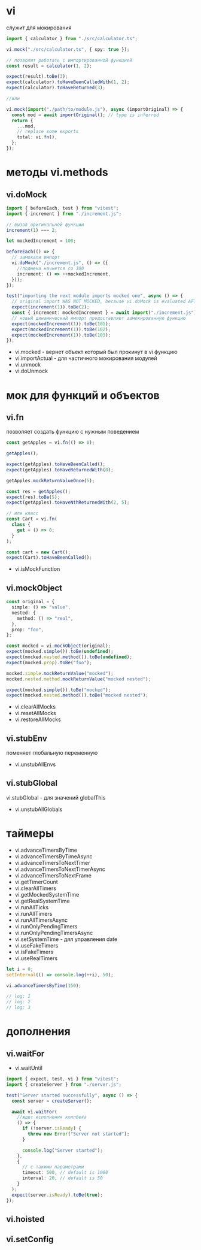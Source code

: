 # vi

служит для мокирования

```ts
import { calculator } from "./src/calculator.ts";

vi.mock("./src/calculator.ts", { spy: true });

// позволит работать с импортированной функцией
const result = calculator(1, 2);

expect(result).toBe(3);
expect(calculator).toHaveBeenCalledWith(1, 2);
expect(calculator).toHaveReturned(3);

//или

vi.mock(import("./path/to/module.js"), async (importOriginal) => {
  const mod = await importOriginal(); // type is inferred
  return {
    ...mod,
    // replace some exports
    total: vi.fn(),
  };
});
```

# методы vi.methods

## vi.doMock

```ts
import { beforeEach, test } from "vitest";
import { increment } from "./increment.js";

// вызов оригинальной функции
increment(1) === 2;

let mockedIncrement = 100;

beforeEach(() => {
  // замокали импорт
  vi.doMock("./increment.js", () => ({
    //подмена начнется со 100
    increment: () => ++mockedIncrement,
  }));
});

test("importing the next module imports mocked one", async () => {
  // original import WAS NOT MOCKED, because vi.doMock is evaluated AFTER imports
  expect(increment(1)).toBe(2);
  const { increment: mockedIncrement } = await import("./increment.js");
  // новый динамический импорт предоставляет замокированную функцию
  expect(mockedIncrement(1)).toBe(101);
  expect(mockedIncrement(1)).toBe(102);
  expect(mockedIncrement(1)).toBe(103);
});
```

- vi.mocked - вернет объект который был прокинут в vi функцию
- vi.importActual - для частичного мокирования модулей
- vi.unmock
- vi.doUnmock

# мок для функций и объектов

## vi.fn

позволяет создать функцию с нужным поведением

```ts
const getApples = vi.fn(() => 0);

getApples();

expect(getApples).toHaveBeenCalled();
expect(getApples).toHaveReturnedWith(0);

getApples.mockReturnValueOnce(5);

const res = getApples();
expect(res).toBe(5);
expect(getApples).toHaveNthReturnedWith(2, 5);

// или класс
const Cart = vi.fn(
  class {
    get = () => 0;
  }
);

const cart = new Cart();
expect(Cart).toHaveBeenCalled();
```

- vi.isMockFunction

## vi.mockObject

```ts
const original = {
  simple: () => "value",
  nested: {
    method: () => "real",
  },
  prop: "foo",
};

const mocked = vi.mockObject(original);
expect(mocked.simple()).toBe(undefined);
expect(mocked.nested.method()).toBe(undefined);
expect(mocked.prop).toBe("foo");

mocked.simple.mockReturnValue("mocked");
mocked.nested.method.mockReturnValue("mocked nested");

expect(mocked.simple()).toBe("mocked");
expect(mocked.nested.method()).toBe("mocked nested");
```

- vi.clearAllMocks
- vi.resetAllMocks
- vi.restoreAllMocks

## vi.stubEnv

поменяет глобальную переменную

- vi.unstubAllEnvs

## vi.stubGlobal

vi.stubGlobal - для значений globalThis

- vi.unstubAllGlobals

# таймеры

- vi.advanceTimersByTime
- vi.advanceTimersByTimeAsync
- vi.advanceTimersToNextTimer
- vi.advanceTimersToNextTimerAsync
- vi.advanceTimersToNextFrame
- vi.getTimerCount
- vi.clearAllTimers
- vi.getMockedSystemTime
- vi.getRealSystemTime
- vi.runAllTicks
- vi.runAllTimers
- vi.runAllTimersAsync
- vi.runOnlyPendingTimers
- vi.runOnlyPendingTimersAsync
- vi.setSystemTime - дял управления date
- vi.useFakeTimers
- vi.isFakeTimers
- vi.useRealTimers

```ts
let i = 0;
setInterval(() => console.log(++i), 50);

vi.advanceTimersByTime(150);

// log: 1
// log: 2
// log: 3
```

# дополнения

## vi.waitFor

- vi.waitUntil

```ts
import { expect, test, vi } from "vitest";
import { createServer } from "./server.js";

test("Server started successfully", async () => {
  const server = createServer();

  await vi.waitFor(
    //ждет исполнения коллбека
    () => {
      if (!server.isReady) {
        throw new Error("Server not started");
      }

      console.log("Server started");
    },
    {
      // с такими параметрами
      timeout: 500, // default is 1000
      interval: 20, // default is 50
    }
  );
  expect(server.isReady).toBe(true);
});
```

## vi.hoisted

## vi.setConfig
